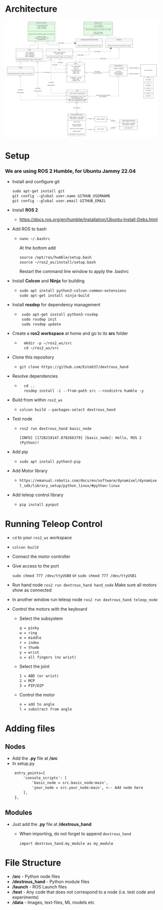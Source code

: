 # Architecture

![Architecture](architecture.png)

# Setup

### We are using ROS 2 Humble, for Ubuntu Jammy 22.04
 - Install and configure git
    ```
    sudo apt-get install git
    git config --global user.name GITHUB_USERNAME
    git config --global user.email GITHUB_EMAIL
    ```

 - Install **ROS 2**
    - https://docs.ros.org/en/humble/Installation/Ubuntu-Install-Debs.html

 - Add ROS to bash
   - ```nano ~/.bashrc```

      At the bottom add

      ```
      source /opt/ros/humble/setup.bash
      source ~/ros2_ws/install/setup.bash
      ```

      Restart the command line window to apply the .bashrc

 - Install **Colcon** and **Ninja** for building
    - ```
      sudo apt install python3-colcon-common-extensions
      sudo apt-get install ninja-build
      ```

 - Install **rosdep** for dependency management
   - ```
      sudo apt-get install python3-rosdep
      sudo rosdep init
      sudo rosdep update
      ```
 - Create a **ros2 workspace** at home and go to its **src** folder
    - ```
        mkdir -p ~/ros2_ws/src
        cd ~/ros2_ws/src
        ```
- Clone this repository
   - ```git clone https://github.com/Esteb37/dextrous_hand```

- Resolve dependencies
  - ```
      cd ..
      rosdep install -i --from-path src --rosdistro humble -y
      ```
 - Build from within ```ros2_ws```
   - ```colcon build --packages-select dextrous_hand```

 - Test node
   - ```ros2 run dextrous_hand basic_node```

         [INFO] [1728219147.878266379] [basic_node]: Hello, ROS 2 (Python)!

 - Add pip
   - ```sudo apt install python3-pip```

 - Add Motor library
   - ```https://emanual.robotis.com/docs/en/software/dynamixel/dynamixel_sdk/library_setup/python_linux/#python-linux```

 - Add teleop control library
   - ```pip install pynput```

# Running Teleop Control

- ```cd``` to your ```ros2_ws``` workspace
- ```colcon build```
- Connect the motor controller
- Give access to the port

   ```sudo chmod 777 /dev/ttyUSB0```
   or
   ```sudo chmod 777 /dev/ttyUSB1```

- Run hand node
   ```ros2 run dextrous_hand hand_node```
   Make sure all motors show as connected
- In another window run teleop node
   ```ros2 run dextrous_hand teleop_node```

- Control the motors with the keyboard
   - Select the subsystem
      ```
      q = pinky
      w = ring
      e = middle
      r = index
      t = thumb
      y = wrist
      u = all fingers (no wrist)
      ```
   - Select the joint
      ```
      1 = ABD (or wrist)
      2 = MCP
      3 = PIP/DIP
      ```

   - Control the motor
      ```
      o = add to angle
      l = substract from angle
      ```

# Adding files

## Nodes
- Add the **.py** file at **/src**
- In setup.py
   ```
    entry_points={
        'console_scripts': [
            'basic_node = src.basic_node:main',
            'your_node = src.your_node:main', <-- Add node here
        ],
    },
   ```
## Modules
- Just add the **.py** file at **/dextrous_hand**
   - When importing, do not forget to append ```dextrous_hand```

      ```import dextrous_hand.my_module as my_module```

# File Structure
 - **/src** - Python node files
 - **/dextrous_hand** - Python module files
 - **/launch** - ROS Launch files
 - **/test** - Any code that does not correspond to a node (i.e. test code and experiments)
 - **/data** - Images, text-files, ML models etc
